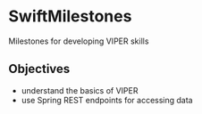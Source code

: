 # SwiftMilestones
Milestones for developing VIPER skills

## Objectives
- understand the basics of VIPER
- use Spring REST endpoints for accessing data
